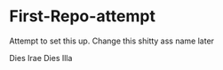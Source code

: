 First-Repo-attempt
==================

Attempt to set this up. Change this shitty ass name later

Dies Irae Dies Illa
